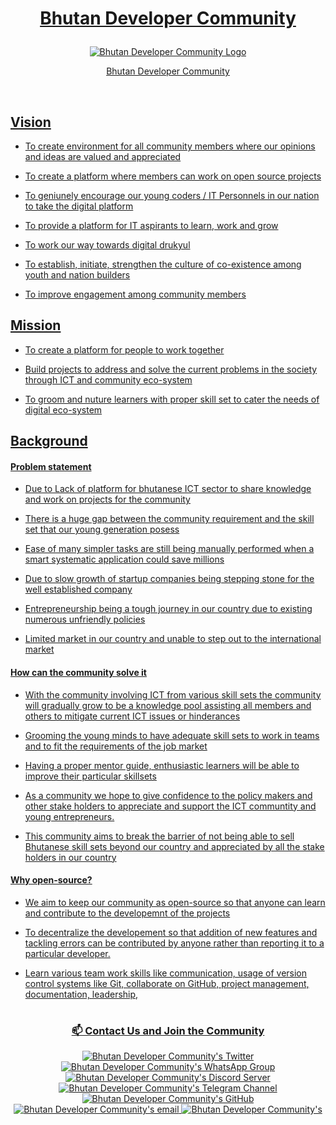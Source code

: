 # <a href="https://www.devbt.org" target="_blank"> <p align="center">Bhutan Developer Community</p> </a>

<p align="center">
 <a target="_blank" href="https://www.devbt.org">
  <img src="https://github.com/BTDeveloperCommunity/devbt.org/blob/main/assets/img/logo.png" alt="Bhutan Developer Community Logo" />
 </a>
</p>
<a target="_blank" href="https://www.devbt.org">
 <p align="center">Bhutan Developer Community</p>
 
 <br/>
 
<!--  Don't write above this -->

## Vision


<!-- Rough / Brainstroming -->

- To create environment for all community members where our opinions and ideas are valued and appreciated

- To create a platform where members can work on open source projects

- To geniunely encourage our young coders / IT Personnels in our nation to take the digital platform

- To provide a platform for IT aspirants to learn, work and grow

- To work our way towards digital drukyul

- To establish, initiate, strengthen the culture of co-existence among youth and nation builders

- To improve engagement among community members



## Mission

<!-- Rough / Brainstroming -->

- To create a platform for people to work together

- Build projects to address and solve the current problems in the society through ICT and community eco-system

- To groom and nuture learners with proper skill set to cater the needs of digital eco-system




## Background

#### Problem statement

- Due to Lack of platform for bhutanese ICT sector to share knowledge and work on projects for the community 

- There is a huge gap between the community requirement and the skill set that our young generation posess 

- Ease of many simpler tasks are still being manually performed when a smart systematic application could save millions

- Due to slow growth of startup companies being stepping stone for the well established company

- Entrepreneurship being a tough journey in our country due to existing numerous unfriendly policies 

- Limited market in our country and unable to step out to the international market


#### How can the community solve it


- With the community involving ICT from various skill sets the community will gradually grow to be a knowledge pool assisting all members and others to mitigate current ICT issues or hinderances

- Grooming the young minds to have adequate skill sets to work in teams and to fit the requirements of the job market

- Having a proper mentor guide, enthusiastic learners will be able to improve their particular skillsets

- As a community we hope to give confidence to the policy makers and other stake holders to appreciate and support the ICT communtity and young entrepreneurs.

- This community aims to break the barrier of not being able to sell Bhutanese skill sets beyond our country and appreciated by all the stake holders in our country


#### Why open-source? 

- We aim to keep our community as open-source so that anyone can learn and contribute to the developemnt of the projects

- To decentralize the developement so that addition of new features and tackling errors can be contributed by anyone rather than reporting it to a particular developer.

- Learn various team work skills like communication, usage of version control systems like Git, collaborate on GitHub, project management, documentation, leadership, 


<!-- Dont write anything below this -->

#
 
 ### <p align="center">📫 Contact Us and Join the Community </p>
 
<p align="center">
 <a href="https://twitter.com/btdevcommunity">
  <img src="https://img.shields.io/badge/Twitter-1DA1F2?style=for-the-badge&logo=twitter&logoColor=white" alt="Bhutan Developer Community's Twitter" />     
 </a>
 <a target="_blank" href="https://chat.whatsapp.com/ByKjpnV2ajsBiqG140WEI2">
  <img src="https://img.shields.io/badge/whatsapp-25D366?style=for-the-badge&logo=WhatsApp&logoColor=white" alt="Bhutan Developer Community's WhatsApp Group" />     
 </a>
 <a target="_blank" href="https://discord.gg/kfG4Z9qBEb">
  <img src="https://img.shields.io/badge/discord-7289DA?style=for-the-badge&logo=Discord&logoColor=white" alt="Bhutan Developer Community's Discord Server" />     
 </a>
 <a href="https://t.me/+0WfVhQysyQFiOTg1">
  <img src="https://img.shields.io/badge/Telegram-229ED9?style=for-the-badge&logo=telegram&logoColor=white" alt="Bhutan Developer Community's Telegram Channel" />   
 </a>
 <a target="_blank" href="https://github.com/BTDeveloperCommunity">
  <img src="https://img.shields.io/badge/GitHub-171515?style=for-the-badge&logo=github&logoColor=white" alt="Bhutan Developer Community's GitHub" />     
 </a>
 <a target="_blank" href="mailto:btdevelopercommunity@gmail.com">
  <img src="https://img.shields.io/badge/email-3357C0?style=for-the-badge&logo=gmail&logoColor=white" alt="Bhutan Developer Community's email" />     
 </a>
 <a target="_blank" href="https://www.devbt.org">
  <img src="https://img.shields.io/badge/Website-1EBBEE?style=for-the-badge&logo=internetexplorer&logoColor=white" alt="Bhutan Developer Community's" />     
 </a>
</p>


